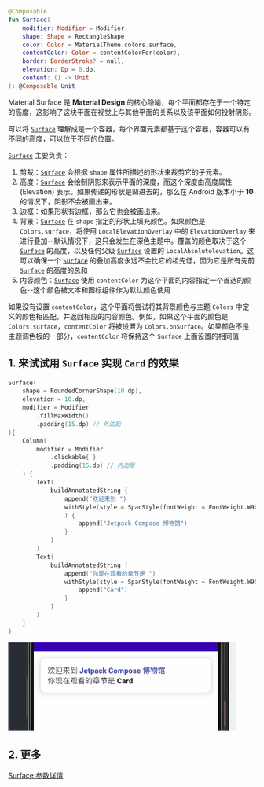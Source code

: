 
``` kotlin
@Composable
fun Surface(
    modifier: Modifier = Modifier,
    shape: Shape = RectangleShape,
    color: Color = MaterialTheme.colors.surface,
    contentColor: Color = contentColorFor(color),
    border: BorderStroke? = null,
    elevation: Dp = 0.dp,
    content: () -> Unit
): @Composable Unit
```


Material Surface 是 **Material Design** 的核心隐喻，每个平面都存在于一个特定的高度，这影响了这块平面在视觉上与其他平面的关系以及该平面如何投射阴影。

可以将 [`Surface`]() 理解成是一个容器，每个界面元素都基于这个容器，容器可以有不同的高度，可以位于不同的位置。

[`Surface`]() 主要负责：

1. 剪裁：[`Surface`]() 会根据 `shape` 属性所描述的形状来裁剪它的子元素。
2. 高度：[`Surface`]() 会绘制阴影来表示平面的深度，而这个深度由高度属性 (Elevation) 表示。如果传递的形状是凹进去的，那么在 Android 版本小于 **10** 的情况下，阴影不会被画出来。
3. 边框：如果形状有边框，那么它也会被画出来。
4. 背景：[`Surface`]() 在 `shape` 指定的形状上填充颜色。如果颜色是 `Colors.surface`，将使用 `LocalElevationOverlay` 中的 `ElevationOverlay` 来进行叠加--默认情况下，这只会发生在深色主题中。覆盖的颜色取决于这个 [`Surface`]() 的高度，以及任何父级 [`Surface`]() 设置的 `LocalAbsolutelevation`。这可以确保一个 [`Surface`]() 的叠加高度永远不会比它的祖先低，因为它是所有先前 [`Surface`]() 的高度的总和
5. 内容颜色：[`Surface`]() 使用 `contentColor` 为这个平面的内容指定一个首选的颜色--这个颜色被文本和图标组件作为默认颜色使用

如果没有设置 `contentColor`，这个平面将尝试将其背景颜色与主题 `Colors` 中定义的颜色相匹配，并返回相应的内容颜色。例如，如果这个平面的颜色是 `Colors.surface`，`contentColor` 将被设置为 `Colors.onSurface`。如果颜色不是主题调色板的一部分，`contentColor` 将保持这个 `Surface` 上面设置的相同值

## 1. 来试试用 `Surface` 实现 `Card` 的效果

``` kotlin
Surface(
    shape = RoundedCornerShape(10.dp),
    elevation = 10.dp,
    modifier = Modifier
        .fillMaxWidth()
        .padding(15.dp) // 外边距
){
    Column(
        modifier = Modifier
            .clickable{ }
            .padding(15.dp) // 内边距
    ) {
        Text(
            buildAnnotatedString {
                append("欢迎来到 ")
                withStyle(style = SpanStyle(fontWeight = FontWeight.W900, color = Color(0xFF4552B8))
                ) {
                    append("Jetpack Compose 博物馆")
                }
            }
        )
        Text(
            buildAnnotatedString {
                append("你现在观看的章节是 ")
                withStyle(style = SpanStyle(fontWeight = FontWeight.W900)) {
                    append("Card")
                }
            }
        )
    }
}
```

![](../assets/elements/surface/demo.gif)


## 2. 更多

[Surface 参数详情](https://developer.android.com/reference/kotlin/androidx/compose/material/package-summary#Surface(androidx.compose.ui.Modifier,androidx.compose.ui.graphics.Shape,androidx.compose.ui.graphics.Color,androidx.compose.ui.graphics.Color,androidx.compose.foundation.BorderStroke,androidx.compose.ui.unit.Dp,kotlin.Function0))